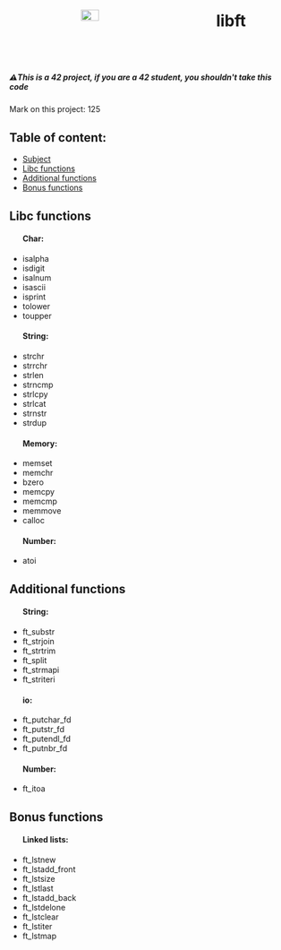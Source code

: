 <body>
	<header style="display: flex; align-items: center; justify-content: space-around">
		<img width="25%" src="https://avatars.githubusercontent.com/u/91893485?v=4"/>
		<h1>libft</h1>
	</header>
	<h5>⚠️This is a 42 project, if you are a 42 student, you shouldn't take this code </h5>
	<p>Mark on this project: 125</p>
	<h2>Table of content: </h2>
	<ul>
		<li><a href="https://cdn.intra.42.fr/pdf/pdf/64602/en.subject.pdf">Subject</a></li>
		<li><a href="#libc">Libc functions</a></li>
		<li><a href="#additional">Additional functions</a></li>
		<li><a href="#bonus">Bonus functions</a></li>
	</ul>
	<h2 id="libc">Libc functions</h2>
	<ul>
		<h4>Char: </h4>
		<li>isalpha</li>
		<li>isdigit</li>
		<li>isalnum</li>
		<li>isascii</li>
		<li>isprint</li>
		<li>tolower</li>
		<li>toupper</li>
		<h4>String: </h4>
		<li>strchr</li>
		<li>strrchr</li>
		<li>strlen</li>
		<li>strncmp</li>
		<li>strlcpy</li>
		<li>strlcat</li>
		<li>strnstr</li>
		<li>strdup</li>
		<h4>Memory: </h4>
		<li>memset</li>
		<li>memchr</li>
		<li>bzero</li>
		<li>memcpy</li>
		<li>memcmp</li>
		<li>memmove</li>
		<li>calloc</li>
		<h4>Number: </h4>
		<li>atoi</li>
	</ul>
	<h2 id="additional">Additional functions</h2>
	<ul>
		<h4>String: </h4>
		<li>ft_substr</li>
		<li>ft_strjoin</li>
		<li>ft_strtrim</li>
		<li>ft_split</li>
		<li>ft_strmapi</li>
		<li>ft_striteri</li>
		<h4>io: </h4>
		<li>ft_putchar_fd</li>
		<li>ft_putstr_fd</li>
		<li>ft_putendl_fd</li>
		<li>ft_putnbr_fd</li>
		<h4>Number: </h4>
		<li>ft_itoa</li>
	</ul>
	<h2 id="bonus">Bonus functions</h2>
	<ul>
		<h4>Linked lists: </h4>
		<li>ft_lstnew</li>
		<li>ft_lstadd_front</li>
		<li>ft_lstsize</li>
		<li>ft_lstlast</li>
		<li>ft_lstadd_back</li>
		<li>ft_lstdelone</li>
		<li>ft_lstclear</li>
		<li>ft_lstiter</li>
		<li>ft_lstmap</li>
	</ul>
</body>
